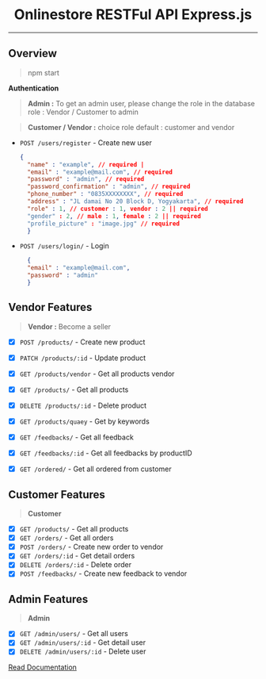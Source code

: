 <div align="center">
<h1>Onlinestore RESTFul API Express.js</h1>
</div>

---

## Overview
> npm start

**Authentication**
> **Admin :** To get an admin user, please change the role in the database role : Vendor / Customer to admin

> **Customer / Vendor :**  choice role default : customer and vendor

- `POST /users/register` - Create new user
  ```json
  {
    "name" : "example", // required | 
    "email" : "example@mail.com", // required
    "password" : "admin", // required
    "password_confirmation" : "admin", // required
    "phone_number" : "0835XXXXXXXX", // required
    "address" : "JL damai No 20 Block D, Yogyakarta", // required
    "role" : 1, // customer : 1, vendor : 2 || required
    "gender" : 2, // male : 1, female : 2 || required
    "profile_picture" : "image.jpg" // required
    }
  ```

- `POST /users/login/` - Login 
  ```json
    {
    "email" : "example@mail.com",
    "password" : "admin"
    }
  ```

## Vendor Features
> **Vendor :** Become a seller

- [x] `POST /products/` - Create new product
- [x] `PATCH /products/:id` - Update product
- [x] `GET /products/vendor` - Get all products vendor
- [x] `GET /products/` - Get all products
- [x] `DELETE /products/:id` - Delete product
- [x] `GET /products/quaey` - Get by keywords
- [x] `GET /feedbacks/` - Get all feedback
- [x] `GET /feedbacks/:id` - Get all feedbacks by productID
- [X] `GET /ordered/` - Get all ordered  from customer


## Customer Features
> **Customer** 

- [x] `GET /products/` - Get all products
- [x] `GET /orders/` - Get all orders
- [x] `POST /orders/` - Create new order to vendor
- [x] `GET /orders/:id` - Get detail orders
- [x] `DELETE /orders/:id` - Delete order
- [x] `POST /feedbacks/` - Create new feedback to vendor
 
## Admin Features
> **Admin** 

- [x] `GET /admin/users/` - Get all users
- [x] `GET /admin/users/:id` - Get detail user
- [x] `DELETE /admin/users/:id` - Delete user
  
[Read Documentation](guide/docs.md)